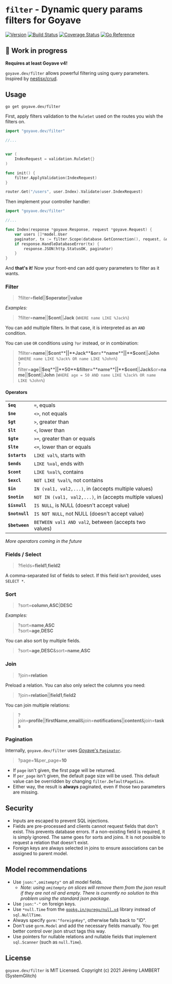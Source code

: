 # `filter` - Dynamic query params filters for Goyave

[![Version](https://img.shields.io/github/v/release/go-goyave/filter?include_prereleases)](https://github.com/go-goyave/filter/releases)
[![Build Status](https://github.com/go-goyave/filter/workflows/Test/badge.svg)](https://github.com/go-goyave/filter/actions)
[![Coverage Status](https://coveralls.io/repos/github/go-goyave/filter/badge.svg)](https://coveralls.io/github/go-goyave/filter)
[![Go Reference](https://pkg.go.dev/badge/goyave.dev/filter.svg)](https://pkg.go.dev/goyave.dev/filter)

## 🚧 Work in progress

**Requires at least Goyave v4!**

`goyave.dev/filter` allows powerful filtering using query parameters. Inspired by [nestjsx/crud](https://github.com/nestjsx/crud/wiki/Requests).

## Usage

```sh
go get goyave.dev/filter
```

First, apply filters validation to the `RuleSet` used on the routes you wish the filters on.
```go
import "goyave.dev/filter"

//...


var (
	IndexRequest = validation.RuleSet{}
)

func init() {
	filter.ApplyValidation(IndexRequest)
}
```
```go
router.Get("/users", user.Index).Validate(user.IndexRequest)
```

Then implement your controller handler:
```go
import "goyave.dev/filter"

//...

func Index(response *goyave.Response, request *goyave.Request) {
	var users []*model.User
	paginator, tx := filter.Scope(database.GetConnection(), request, &users)
	if response.HandleDatabaseError(tx) {
		response.JSON(http.StatusOK, paginator)
	}
}
```

And **that's it**! Now your front-end can add query parameters to filter as it wants.

### Filter

> ?filter=**field**||**$operator**||**value**

*Examples:*

> ?filter=**name**||**$cont**||**Jack** (`WHERE name LIKE %Jack%`)

You can add multiple filters. In that case, it is interpreted as an `AND` condition.

You can use `OR` conditions using `?or` instead, or in combination:

> ?filter=**name**||**$cont**||**Jack**&or=**name**||**$cont**||**John**  (`WHERE name LIKE %Jack% OR name LIKE %John%`)  
> ?filter=**age**||**$eq**||**50**&filter=**name**||**$cont**||**Jack**&or=**name**||**$cont**||**John** (`WHERE age = 50 AND name LIKE %Jack% OR name LIKE %John%`)

#### Operators

|                |                                                         |
|----------------|---------------------------------------------------------|
| **`$eq`**      | `=`, equals                                             |
| **`$ne`**      | `<>`, not equals                                        |
| **`$gt`**      | `>`, greater than                                       |
| **`$lt`**      | `<`, lower than                                         |
| **`$gte`**     | `>=`, greater than or equals                            |
| **`$lte`**     | `<=`, lower than or equals                              |
| **`$starts`**  | `LIKE val%`, starts with                                |
| **`$ends`**    | `LIKE %val`, ends with                                  |
| **`$cont`**    | `LIKE %val%`, contains                                  |
| **`$excl`**    | `NOT LIKE %val%`, not contains                          |
| **`$in`**      | `IN (val1, val2,...)`, in (accepts multiple values)     |
| **`$notin`**   | `NOT IN (val1, val2,...)`, in (accepts multiple values) |
| **`$isnull`**  | `IS NULL`, is NULL (doesn't accept value)               |
| **`$notnull`** | `IS NOT NULL`, not NULL (doesn't accept value)          |
| **`$between`** | `BETWEEN val1 AND val2`, between (accepts two values)   |

*More operators coming in the future*

### Fields / Select

> ?fields=**field1**,**field2**

A comma-separated list of fields to select. If this field isn't provided, uses `SELECT *`.

### Sort

> ?sort=**column**,**ASC**|**DESC**

*Examples:*

> ?sort=**name**,**ASC**  
> ?sort=**age**,**DESC**

You can also sort by multiple fields.

> ?sort=**age**,**DESC**&sort=**name**,**ASC**

### Join

> ?join=**relation**

Preload a relation. You can also only select the columns you need:

> ?join=**relation**||**field1**,**field2**

You can join multiple relations:

> ?join=**profile**||**firstName**,**email**&join=**notifications**||**content**&join=**tasks**

### Pagination

Internally, `goyave.dev/filter` uses [Goyave's `Paginator`](https://goyave.dev/guide/basics/database.html#pagination).

> ?page=**1**&per_page=**10**

- If `page` isn't given, the first page will be returned.
- If `per_page` isn't given, the default page size will be used. This default value can be overridden by changing `filter.DefaultPageSize`.
- Either way, the result is **always** paginated, even if those two parameters are missing.

## Security

- Inputs are escaped to prevent SQL injections.
- Fields are pre-processed and clients cannot request fields that don't exist. This prevents database errors. If a non-existing field is required, it is simply ignored. The same goes for sorts and joins. It is not possible to request a relation that doesn't exist.
- Foreign keys are always selected in joins to ensure associations can be assigned to parent model.

## Model recommendations

- Use `json:",omitempty"` on all model fields.
	- *Note: using `omitempty` on slices will remove them from the json result if they are not nil and empty. There is currently no solution to this problem using the standard json package.*
- Use `json:"-"` on foreign keys.
- Use `*null.Time` from the [`gopkg.in/guregu/null.v4`](https://github.com/guregu/null) library instead of `sql.NullTime`.
- Always specify `gorm:"foreignKey"`, otherwise falls back to "ID".
- Don't use `gorm.Model` and add the necessary fields manually. You get better control over json struct tags this way.
- Use pointers for nullable relations and nullable fields that implement `sql.Scanner` (such as `null.Time`).

## License

`goyave.dev/filter` is MIT Licensed. Copyright (c) 2021 Jérémy LAMBERT (SystemGlitch)